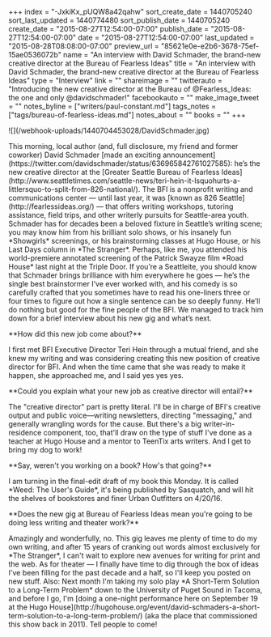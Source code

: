 +++
index = "-JxkiKx_pUQW8a42qahw"
sort_create_date = 1440705240
sort_last_updated = 1440774480
sort_publish_date = 1440705240
create_date = "2015-08-27T12:54:00-07:00"
publish_date = "2015-08-27T12:54:00-07:00"
date = "2015-08-27T12:54:00-07:00"
last_updated = "2015-08-28T08:08:00-07:00"
preview_url = "85621e0e-e2b6-3678-75ef-15ae0536072b"
name = "An interview with David Schmader, the brand-new creative director at the Bureau of Fearless Ideas"
title = "An interview with David Schmader, the brand-new creative director at the Bureau of Fearless Ideas"
type = "Interview"
link = ""
shareimage = ""
twitterauto = "Introducing the new creative director at the Bureau of @Fearless_Ideas: the one and only @davidschmader!"
facebookauto = ""
make_image_tweet = ""
notes_byline = ["writers/paul-constant.md"]
tags_notes = ["tags/bureau-of-fearless-ideas.md"]
notes_about = ""
books = ""
+++
<p class="image">![](/webhook-uploads/1440704453028/DavidSchmader.jpg)</p>

<p class="intro noindent">This morning, local author (and, full disclosure, my friend and former coworker) David Schmader [made an exciting announcement](https://twitter.com/davidschmader/status/636965842761027585): he’s the new creative director at the [Greater Seattle Bureau of Fearless Ideas](http://www.seattletimes.com/seattle-news/teri-hein-it-lsquohurts-a-littlersquo-to-split-from-826-national/). The BFI is a nonprofit writing and communications center — until last year, it was [known as 826 Seattle](http://fearlessideas.org/) — that offers writing workshops, tutoring assistance, field trips, and other writerly pursuits for Seattle-area youth. Schmader has for decades been a beloved fixture in Seattle’s writing scene; you may know him from his brilliant solo shows, or his insanely fun *Showgirls* screenings, or his brainstorming classes at Hugo House, or his Last Days column in *The Stranger*. Perhaps, like me, you attended his world-premiere annotated screening of the Patrick Swayze film *Road House* last night at the Triple Door. If you’re a Seattleite, you should know that Schmader brings brilliance with him everywhere he goes — he’s the single best brainstormer I’ve ever worked with, and his comedy is so carefully crafted that you sometimes have to read his one-liners three or four times to figure out how a single sentence can be so deeply funny. He’ll do nothing but good for the fine people of the BFI. We managed to track him down for a brief interview about his new gig and what’s next. </p>


<p class="noindent">**How did this new job come about?**</p>

<p class="noindent">I first met BFI Executive Director Teri Hein through a mutual friend, and she knew my writing and was considering creating this new position of creative director for BFI. And when the time came that she was ready to make it happen, she approached me, and I said yes yes yes.</p>

<p class="noindent">**Could you explain what your new job as creative director will entail?**</p>

<p class="noindent">The "creative director" part is pretty literal. I'll be in charge of BFI's creative output and public voice—writing newsletters, directing "messaging," and generally wrangling words for the cause. But there's a big writer-in-residence component, too, that'll draw on the type of stuff I've done as a teacher at Hugo House and a mentor to TeenTix arts writers. And I get to bring my dog to work!</p>

<p class="noindent">**Say, weren't you working on a book? How's that going?**</p>

<p class="noindent">I am turning in the final-edit draft of my book this Monday. It is called *Weed: The User's Guide*, it's being published by Sasquatch, and will hit the shelves of bookstores and finer Urban Outfitters on 4/20/16.</p>

<p class="noindent">**Does the new gig at Bureau of Fearless Ideas mean you're going to be doing less writing and theater work?**</p>

<p class="noindent">Amazingly and wonderfully, no. This gig leaves me plenty of time to do my own writing, and after 15 years of cranking out words almost exclusively for *The Stranger*, I can't wait to explore new avenues for writing for print and the web. As for theater — I finally have time to dig through the box of ideas I've been filling for the past decade and a half, so I'll keep you posted on new stuff. Also: Next month I'm taking my solo play *A Short-Term Solution to a Long-Term Problem* down to the University of Puget Sound in Tacoma, and before I go, I'm [doing a one-night performance here on September 19 at the Hugo House](http://hugohouse.org/event/david-schmaders-a-short-term-solution-to-a-long-term-problem/) (aka the place that commissioned this show back in 2011). Tell people to come!</p>